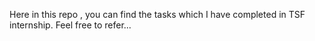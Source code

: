 Here in this repo , you can find the tasks which I have completed in TSF internship.
Feel free to refer...
